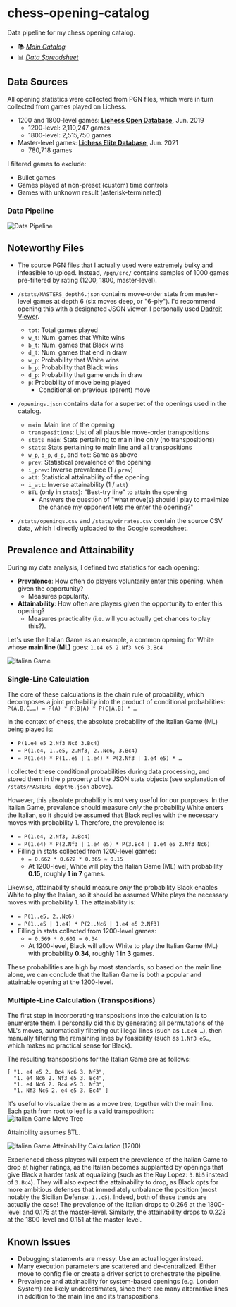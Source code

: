 # chess-opening-catalog
Data pipeline for my chess opening catalog.
- 📚 *[Main Catalog](https://drive.google.com/file/d/1eNE-3lSm8hMYQZNONbGdcaHMxGxUNhp8/view)*
- 📊 *[Data Spreadsheet](https://docs.google.com/spreadsheets/d/1cZ5eNTSTn216PWUG1GZs8nVrtXUV1a02HN7WgDN3mbY/edit?usp=sharing)*

## Data Sources
All opening statistics were collected from PGN files, which were in turn collected from games played on Lichess.
- 1200 and 1800-level games: **[Lichess Open Database](https://database.lichess.org/)**, Jun. 2019
  - 1200-level: 2,110,247 games
  - 1800-level: 2,515,750 games
- Master-level games: **[Lichess Elite Database](https://database.nikonoel.fr/)**, Jun. 2021
  - 780,718 games

I filtered games to exclude:
- Bullet games
- Games played at non-preset (custom) time controls
- Games with unknown result (asterisk-terminated)

### Data Pipeline
![Data Pipeline](docs/pipeline_diagram.svg)

## Noteworthy Files
- The source PGN files that I actually used were extremely bulky and infeasible to upload. Instead, `/pgn/src/` contains samples of 1000 games pre-filtered by rating (1200, 1800, master-level).

- `/stats/MASTERS_depth6.json` contains move-order stats from master-level games at depth 6 (six moves deep, or "6-ply"). I'd recommend opening this with a designated JSON viewer. I personally used [Dadroit Viewer](https://dadroit.com/).
  - `tot`: Total games played
  - `w_t`: Num. games that White wins
  - `b_t`: Num. games that Black wins
  - `d_t`: Num. games that end in draw
  - `w_p`: Probability that White wins
  - `b_p`: Probability that Black wins
  - `d_p`: Probability that game ends in draw
  - `p`: Probability of move being played
    - Conditional on previous (parent) move


- `/openings.json` contains data for a superset of the openings used in the catalog.
  - `main`: Main line of the opening
  - `transpositions`: List of all plausible move-order transpositions
  - `stats_main`: Stats pertaining to main line only (no transpositions)
  - `stats`: Stats pertaining to main line and all transpositions
  - `w_p`, `b_p`, `d_p`, and `tot`: Same as above
  - `prev`: Statistical prevalence of the opening
  - `i_prev`: Inverse prevalence (1 / `prev`)
  - `att`: Statistical attainability of the opening
  - `i_att`: Inverse attainability (1 / `att`)
  - `BTL` (only in `stats`): "Best-try line" to attain the opening
    - Answers the question of "what move(s) should I play to maximize the chance my opponent lets me enter the opening?"


- `/stats/openings.csv` and `/stats/winrates.csv` contain the source CSV data, which I directly uploaded to the Google spreadsheet.

## Prevalence and Attainability
During my data analysis, I defined two statistics for each opening:
- **Prevalence**: How often do players voluntarily enter this opening, when given the opportunity?
  - Measures popularity.
- **Attainability**: How often are players given the opportunity to enter this opening?
  - Measures practicality (i.e. will you actually get chances to play this?).

Let's use the Italian Game as an example, a common opening for White whose **main line (ML)** goes: `1.e4 e5 2.Nf3 Nc6 3.Bc4`

![Italian Game](docs/italian_game.png)

### Single-Line Calculation

The core of these calculations is the chain rule of probability, which decomposes a joint probability into the product of conditional probabilities: `P(A,B,C,…) = P(A) * P(B|A) * P(C|A,B) * …`

In the context of chess, the absolute probability of the Italian Game (ML) being played is:
- `P(1.e4 e5 2.Nf3 Nc6 3.Bc4)`
- `= P(1.e4, 1..e5, 2.Nf3, 2..Nc6, 3.Bc4)`
- `= P(1.e4) * P(1..e5 | 1.e4) * P(2.Nf3 | 1.e4 e5) * …`

I collected these conditional probabilities during data processing, and stored them in the `p` property of the JSON stats objects (see explanation of `/stats/MASTERS_depth6.json` above).

However, this absolute probability is not very useful for our purposes. In the Italian Game, prevalence should measure _only_ the probability White enters the Italian, so it should be assumed that Black replies with the necessary moves with probability 1. Therefore, the prevalence is:
  - `= P(1.e4, 2.Nf3, 3.Bc4)`
  - `= P(1.e4) * P(2.Nf3 | 1.e4 e5) * P(3.Bc4 | 1.e4 e5 2.Nf3 Nc6)`
  - Filling in stats collected from 1200-level games:
    - `= 0.662 * 0.622 * 0.365 ≈ 0.15`
    - At 1200-level, White will play the Italian Game (ML) with probability **0.15**, roughly **1 in 7** games.

Likewise, attainability should measure _only_ the probability Black enables White to play the Italian, so it should be assumed White plays the necessary moves with probability 1. The attainability is:
  - `= P(1..e5, 2..Nc6)`
  - `= P(1..e5 | 1.e4) * P(2..Nc6 | 1.e4 e5 2.Nf3)`
  - Filling in stats collected from 1200-level games:
    - `= 0.569 * 0.601 ≈ 0.34`
    - At 1200-level, Black will allow White to play the Italian Game (ML) with probability **0.34**, roughly **1 in 3** games.

These probabilities are high by most standards, so based on the main line alone, we can conclude that the Italian Game is both a popular and attainable opening at the 1200-level.

### Multiple-Line Calculation (Transpositions)

The first step in incorporating transpositions into the calculation is to enumerate them. I personally did this by generating all permutations of the ML's moves, automatically filtering out illegal lines (such as `1.Bc4 …`), then manually filtering the remaining lines by feasibility (such as `1.Nf3 e5…`, which makes no practical sense for Black).

The resulting transpositions for the Italian Game are as follows:
```
[ "1. e4 e5 2. Bc4 Nc6 3. Nf3",
  "1. e4 Nc6 2. Nf3 e5 3. Bc4",
  "1. e4 Nc6 2. Bc4 e5 3. Nf3",
  "1. Nf3 Nc6 2. e4 e5 3. Bc4" ]
```

It's useful to visualize them as a move tree, together with the main line. Each path from root to leaf is a valid transposition:
![Italian Game Move Tree](docs/movetree-italian_game.svg)

Attainbility assumes BTL.



![Italian Game Attainability Calculation (1200)](docs/att_calc-italian_game_1200.svg)

Experienced chess players will expect the prevalence of the Italian Game to drop at higher ratings, as the Italian becomes supplanted by openings that give Black a harder task at equalizing (such as the Ruy Lopez: `3.Bb5` instead of `3.Bc4`). They will also expect the attainability to drop, as Black opts for more ambitious defenses that immediately unbalance the position (most notably the Sicilian Defense: `1..c5`). Indeed, both of these trends are actually the case! The prevalence of the Italian drops to 0.266 at the 1800-level and 0.175 at the master-level. Similarly, the attainability drops to 0.223 at the 1800-level and 0.151 at the master-level.

## Known Issues
- Debugging statements are messy. Use an actual logger instead.
- Many execution parameters are scattered and de-centralized. Either move to config file or create a driver script to orchestrate the pipeline.
- Prevalence and attainability for system-based openings (e.g. London System) are likely underestimates, since there are many alternative lines in addition to the main line and its transpositions.

